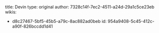title: Devin
type: original
author: 7328c14f-7ec2-4511-a24d-29a1c5ce23eb
wikis:
  - d8c27467-5bf5-45b5-a79c-8ac882ad0beb
id: 954a9408-5c45-412c-a90f-826bccdd1d41
